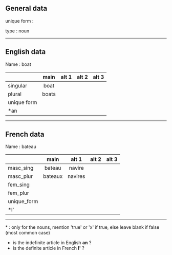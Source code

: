## General data

unique form :

type : noun

---

## English data

Name : boat

|             | main  | alt 1 | alt 2 | alt 3 |
| :---------- | :---: | :---: | :---: | ----- |
| singular    | boat  |       |       |       |
| plural      | boats |       |       |       |
| unique form |       |       |       |       |
| \*an        |       |       |       |       |

---

## French data

Name : bateau

|             |  main   |  alt 1  | alt 2 | alt 3 |
| :---------- | :-----: | :-----: | :---: | :---: |
| masc_sing   | bateau  | navire  |       |       |
| masc_plur   | bateaux | navires |       |       |
| fem_sing    |         |         |       |       |
| fem_plur    |         |         |       |       |
| unique_form |         |         |       |       |
| \*l'        |         |         |       |       |

---

\* : only for the nouns, mention 'true' or 'x' if true, else leave blank if false (most common case)

- is the indefinite article in English **an** ?
- is the definite article in French **l'** ?
